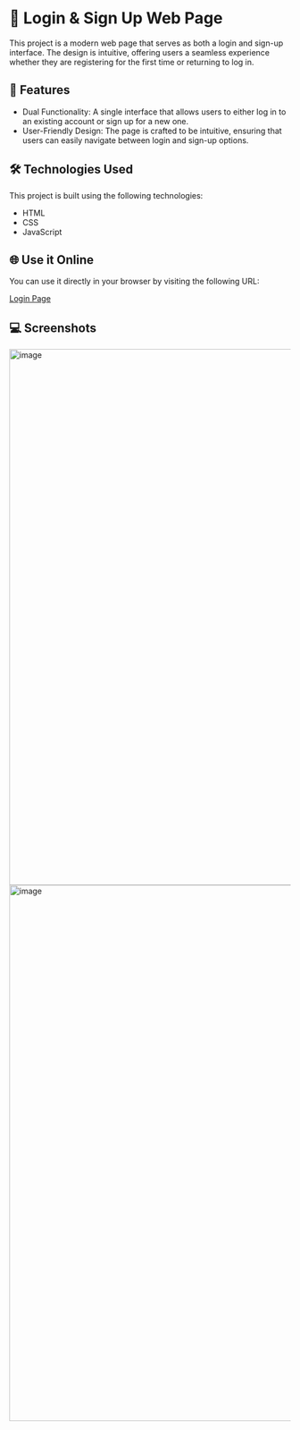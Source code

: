 # 🔐 Login & Sign Up Web Page
This project is a modern web page that serves as both a login and sign-up interface. The design is intuitive, offering users a seamless experience whether they are registering for the first time or returning to log in.

## 🚀 Features
- Dual Functionality: A single interface that allows users to either log in to an existing account or sign up for a new one.
- User-Friendly Design: The page is crafted to be intuitive, ensuring that users can easily navigate between login and sign-up options.
## 🛠️ Technologies Used
This project is built using the following technologies:

- HTML
- CSS
- JavaScript

## 🌐 Use it Online
You can use it directly in your browser by visiting the following URL:

[Login Page](https://arhamisgc.github.io/Login-Page/)
  
## 💻 Screenshots
<img width="959" alt="image" src="https://github.com/user-attachments/assets/01bc1c4c-4ad7-4368-b4aa-b830e287e4d6">
<img width="959" alt="image" src="https://github.com/user-attachments/assets/67884755-0143-4c84-ab4b-b9e061513c6e">

